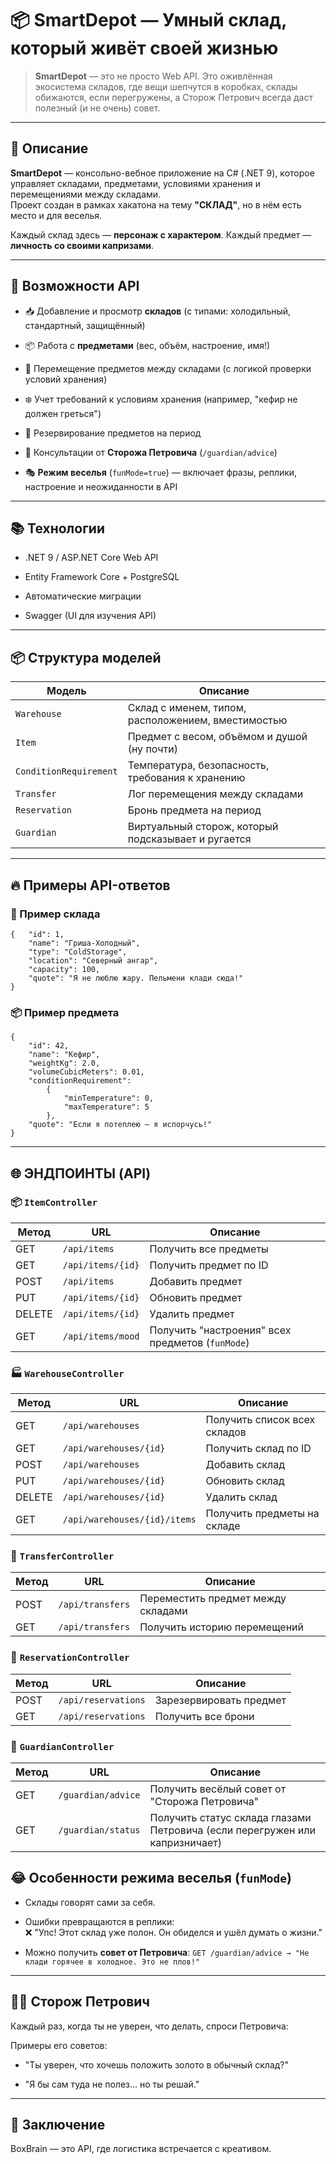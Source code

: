 # 📦 SmartDepot — Умный склад, который живёт своей жизнью

> **SmartDepot** — это не просто Web API. Это оживлённая экосистема складов, где вещи шепчутся в коробках, склады обижаются, если перегружены, а Сторож Петрович всегда даст полезный (и не очень) совет.

---

## 🚀 Описание

**SmartDepot** — консольно-вебное приложение на C# (.NET 9), которое управляет складами, предметами, условиями хранения и перемещениями между складами.  
Проект создан в рамках хакатона на тему **"СКЛАД"**, но в нём есть место и для веселья.

Каждый склад здесь — **персонаж с характером**. Каждый предмет — **личность со своими капризами**.

---

## 🔧 Возможности API

- 📥 Добавление и просмотр **складов** (с типами: холодильный, стандартный, защищённый)
    
- 📦 Работа с **предметами** (вес, объём, настроение, имя!)
    
- 🔁 Перемещение предметов между складами (с логикой проверки условий хранения)
    
- ❄️ Учет требований к условиям хранения (например, "кефир не должен греться")
    
- 📅 Резервирование предметов на период
    
- 🤖 Консультации от **Сторожа Петровича** (`/guardian/advice`)
    
- 🎭 **Режим веселья** (`funMode=true`) — включает фразы, реплики, настроение и неожиданности в API

---

## 📚 Технологии

- .NET 9 / ASP.NET Core Web API
    
- Entity Framework Core + PostgreSQL
    
- Автоматические миграции
    
- Swagger (UI для изучения API)

---

## 📦 Структура моделей

|Модель|Описание|
|---|---|
|`Warehouse`|Склад с именем, типом, расположением, вместимостью|
|`Item`|Предмет с весом, объёмом и душой (ну почти)|
|`ConditionRequirement`|Температура, безопасность, требования к хранению|
|`Transfer`|Лог перемещения между складами|
|`Reservation`|Бронь предмета на период|
|`Guardian`|Виртуальный сторож, который подсказывает и ругается|

---

## 🔥 Примеры API-ответов

### 🧊 Пример склада

```
{   "id": 1,   
	"name": "Гриша-Холодный",   
	"type": "ColdStorage",   
	"location": "Северный ангар",   
	"capacity": 100,   
	"quote": "Я не люблю жару. Пельмени клади сюда!" 
}
```

### 📦 Пример предмета

```
{   
	"id": 42,   
	"name": "Кефир",   
	"weightKg": 2.0,   
	"volumeCubicMeters": 0.01,   
	"conditionRequirement": 
		{     
			"minTemperature": 0,     
			"maxTemperature": 5   
		},   
	"quote": "Если я потеплею — я испорчусь!" 
}
```

---

## 🌐 ЭНДПОИНТЫ (API)


### 📦 `ItemController`

|Метод|URL|Описание|
|---|---|---|
|GET|`/api/items`|Получить все предметы|
|GET|`/api/items/{id}`|Получить предмет по ID|
|POST|`/api/items`|Добавить предмет|
|PUT|`/api/items/{id}`|Обновить предмет|
|DELETE|`/api/items/{id}`|Удалить предмет|
|GET|`/api/items/mood`|Получить "настроения" всех предметов (`funMode`)|


### 🏭 `WarehouseController`

|Метод|URL|Описание|
|---|---|---|
|GET|`/api/warehouses`|Получить список всех складов|
|GET|`/api/warehouses/{id}`|Получить склад по ID|
|POST|`/api/warehouses`|Добавить склад|
|PUT|`/api/warehouses/{id}`|Обновить склад|
|DELETE|`/api/warehouses/{id}`|Удалить склад|
|GET|`/api/warehouses/{id}/items`|Получить предметы на складе|


### 🔁 `TransferController`

|Метод|URL|Описание|
|---|---|---|
|POST|`/api/transfers`|Переместить предмет между складами|
|GET|`/api/transfers`|Получить историю перемещений|


### 📅 `ReservationController`

|Метод|URL|Описание|
|---|---|---|
|POST|`/api/reservations`|Зарезервировать предмет|
|GET|`/api/reservations`|Получить все брони|


### 🤖 `GuardianController`

|Метод|URL|Описание|
|---|---|---|
|GET|`/guardian/advice`|Получить весёлый совет от "Сторожа Петровича"|
|GET|`/guardian/status`|Получить статус склада глазами Петровича (если перегружен или капризничает)|

## 😂 Особенности режима веселья (`funMode`)

- Склады говорят сами за себя.

- Ошибки превращаются в реплики:  
    ❌ "Упс! Этот склад уже полон. Он обиделся и ушёл думать о жизни."
    
- Можно получить **совет от Петровича**:
    `GET /guardian/advice → "Не клади горячее в холодное. Это не плов!"`
    

---

## 🧙‍♂️ Сторож Петрович

Каждый раз, когда ты не уверен, что делать, спроси Петровича:

Примеры его советов:

- "Ты уверен, что хочешь положить золото в обычный склад?"
    
- "Я бы сам туда не полез... но ты решай."


---

## 🏁 Заключение

BoxBrain — это API, где логистика встречается с креативом.  

